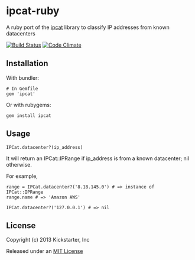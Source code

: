# ipcat-ruby

A ruby port of the [ipcat](https://github.com/client9/ipcat) library to classify IP addresses from known datacenters

[![Build Status](https://travis-ci.org/kickstarter/ipcat-ruby.png?branch=master)](https://travis-ci.org/kickstarter/ipcat-ruby)
[![Code Climate](https://codeclimate.com/badge.png)](https://codeclimate.com/github/kickstarter/ipcat-ruby)

## Installation

With bundler:

    # In Gemfile
    gem 'ipcat'

Or with rubygems:

    gem install ipcat

## Usage

    IPCat.datacenter?(ip_address)

It will return an IPCat::IPRange if ip_address is from a known datacenter; nil otherwise.

For example,

    range = IPCat.datacenter?('8.18.145.0') # => instance of IPCat::IPRange
    range.name # => 'Amazon AWS'

    IPCat.datacenter?('127.0.0.1') # => nil

## License

Copyright (c) 2013 Kickstarter, Inc

Released under an [MIT License](http://opensource.org/licenses/MIT)
